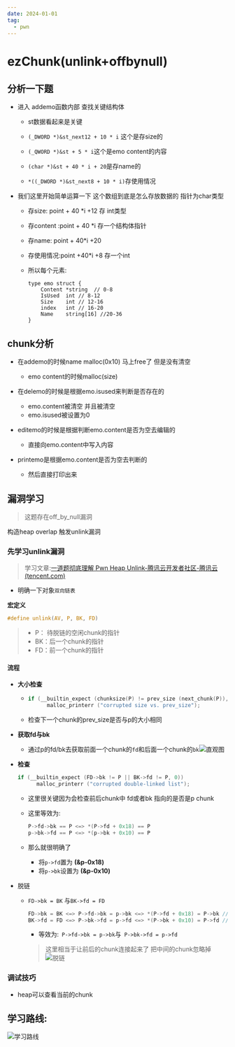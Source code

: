 ```yaml
---
date: 2024-01-01
tag:
  - pwn
---
```


# ezChunk(unlink+offbynull)



## 分析一下题

- 进入 addemo函数内部 查找关键结构体

  - st数据看起来是关键

  - `(_DWORD *)&st_next12 + 10 * i` 这个是存size的
  - `(_QWORD *)&st + 5 * i`这个是emo content的内容
  - `(char *)&st + 40 * i + 20`是存name的
  - `*((_DWORD *)&st_next8 + 10 * i)`存使用情况

- 我们这里开始简单运算一下 这个数组到底是怎么存放数据的 指针为char类型

  - 存size:		point + 40 *i +12 存 int类型
  - 存content :point + 40 *i 存一个结构体指针
  - 存name:    point + 40*i +20
  - 存使用情况:point +40*i +8 存一个int

  - 所以每个元素:

    ```golang
    type emo struct {
       	Content *string  // 0-8
        IsUsed 	int	// 8-12
        Size    int	// 12-16
        index   int // 16-20
        Name 	string[16] //20-36
    }
    ```

## chunk分析

- 在addemo的时候name malloc(0x10) 马上free了 但是没有清空
  - emo content的时候malloc(size)

- 在delemo的时候是根据emo.isused来判断是否存在的
  - emo.content被清空 并且被清空
  - emo.isused被设置为0
- editemo的时候是根据判断emo.content是否为空去编辑的
  - 直接向emo.content中写入内容

- printemo是根据emo.content是否为空去判断的
  - 然后直接打印出来

## 漏洞学习

> 这题存在off_by_null漏洞

构造heap overlap 触发unlink漏洞

### 先学习unlink漏洞

> 学习文章:[一道题彻底理解 Pwn Heap Unlink-腾讯云开发者社区-腾讯云 (tencent.com)](https://cloud.tencent.com/developer/article/1557872)

- 明确一下对象`双向链表`

**宏定义**

```c
#define unlink(AV, P, BK, FD)
```

> - P： 待脱链的空闲chunk的指针
> - BK：后一个chunk的指针
> - FD：前一个chunk的指针

#### 流程

- **大小检查**

  - ```c
    if (__builtin_expect (chunksize(P) != prev_size (next_chunk(P)), 0))   
          malloc_printerr ("corrupted size vs. prev_size");
    ```

  - 检查下一个chunk的prev_size是否与p的大小相同

- **获取fd与bk**

  - 通过p的fd/bk去获取前面一个chunk的`fd`和后面一个chunk的`bk`![直观图](https://awaqwqa.github.io/img/寻找.png)

- **检查**

  ```c
  if (__builtin_expect (FD->bk != P || BK->fd != P, 0))            
        malloc_printerr ("corrupted double-linked list");
  ```

  - 这里很关键因为会检查前后chunk中 fd或者bk 指向的是否是p chunk

  - 这里等效为:

    ```c
    P->fd->bk == P <=> *(P->fd + 0x18) == P 
    p->bk->fd == P <=> *(p->bk + 0x10) == P
    ```

  - 那么就很明确了
    - 将`p->fd`置为 **(&p-0x18)**
    - 将`p->bk`设置为 **(&p-0x10)**

- 脱链

  - `FD->bk = BK` 与`BK->fd = FD`

    ```C
    FD->bk = BK <=> P->fd->bk = p->bk <=> *(P->fd + 0x18) = P->bk //Ⅰ
    BK->fd = FD <=> P->bk->fd = p->fd <=> *(P->bk + 0x10) = P->fd //Ⅱ
    ```

    - 等效为:` P->fd->bk = p->bk`与` P->bk->fd = p->fd`

    > 这里相当于让前后的chunk连接起来了 把中间的chunk忽略掉![脱链](https://awaqwqa.github.io/img/脱链.jpeg)


### 调试技巧

- heap可以查看当前的chunk

  

## 学习路线:

![学习路线](https://awaqwqa.github.io/img/学习路线图.png)

​                                                                                                                                                                                                                                                                                                                                                                                                                                                                                                                                                                                                                                                                                                                                                                                                                                                                                                                                                                                                                                                                                                                                                                                                                                    
